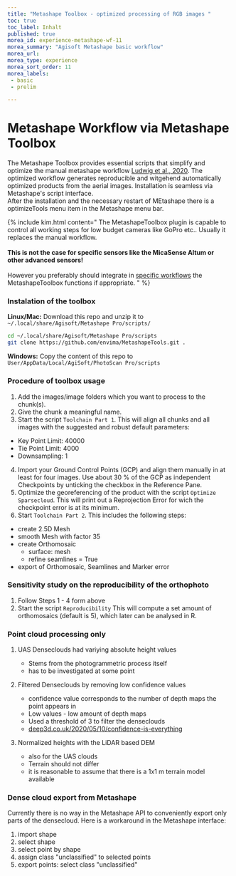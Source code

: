 ```yaml
---
title: "Metashape Toolbox - optimized processing of RGB images "
toc: true
toc_label: Inhalt
published: true
morea_id: experience-metashape-wf-11
morea_summary: "Agisoft Metashape basic workflow"
morea_url: 
morea_type: experience
morea_sort_order: 11
morea_labels:
 - basic
 - prelim 

---
```


# Metashape Workflow via Metashape Toolbox

The Metashape Toolbox provides essential scripts that simplify and optimize the manual metashape workflow [Ludwig et al., 2020](https://www.mdpi.com/2072-4292/12/22/3831). The optimized workflow generates reproducible and witgehend automatically optimized products from the aerial images. Installation is seamless via Metashape's script interface.  
After the installation and the necessary restart of MEtashape there is a optimizeTools menu item in the Metashape menu bar. 

{% include kim.html content="
The MetashapeToolbox plugin is capable to control all working steps for low budget cameras like GoPro etc.. Usually it replaces the manual workflow.
<br><br>
**This is not the case for specific sensors like the MicaSense Altum or other advanced sensors!**
<br><br>
However you preferably should integrate in [specific workflows](https://agisoft.freshdesk.com/support/solutions/articles/31000148381-micasense-altum-processing-workflow-including-reflectance-calibration-in-agisoft-metashape-professi) the MetashapeToolbox functions if appropriate.
 " %}

### Instalation of the toolbox
**Linux/Mac:**
Download this repo and unzip it to `~/.local/share/Agisoft/Metashape Pro/scripts/`

```bash
cd ~/.local/share/Agisoft/Metashape Pro/scripts
git clone https://github.com/envima/MetashapeTools.git .
```
**Windows:**
Copy the content of this repo to `User/AppData/Local/AgiSoft/PhotoScan Pro/scripts`

### Procedure of toolbox usage

1. Add the images/image folders which you want to process to the chunk(s).
2. Give the chunk a meaningful name.
3. Start the script `Toolchain Part 1`. This will align all chunks and all images with the suggested and robust default parameters:
  - Key Point Limit: 40000
  - Tie Point Limit: 4000
  - Downsampling: 1

4. Import your Ground Control Points (GCP) and align them manually in at least for four images. Use about 30 % of the GCP as independent Checkpoints by unticking the checkbox in the Reference Pane.
5. Optimize the georeferencing of the product with the script `Optimize Sparsecloud`. This will print out a Reprojection Error for wich the checkpoint error is at its minimum.
6. Start `Toolchain Part 2`. This includes the following steps:
  * create 2.5D Mesh
  * smooth Mesh with factor 35
  * create Orthomosaic
	  * surface: mesh
	  * refine seamlines = True
  * export of Orthomosaic, Seamlines and Marker error


### Sensitivity study on the reproducibility of the orthophoto
1. Follow Steps 1 - 4 form above
2. Start the script `Reproducibility`
This will compute a set amount of orthomosaics (default is 5), which later can be analysed in R.


### Point cloud processing only
1. UAS Denseclouds had variying absolute height values
    - Stems from the photogrammetric process itself
    - has to be investigated at some point

2. Filtered Denseclouds by removing low confidence values
    - confidence value corresponds to the number of depth maps the point appears in
    - Low values - low amount of depth maps
    - Used a threshold of 3 to filter the denseclouds
    - [deep3d.co.uk/2020/05/10/confidence-is-everything](https://deep3d.co.uk/2020/05/10/confidence-is-everything/)

3. Normalized heights with the LiDAR based DEM
    - also for the UAS clouds
    - Terrain should not differ
    - it is reasonable to assume that there is a 1x1 m terrain model available


### Dense cloud export from Metashape

Currently there is no way in the Metashape API to conveniently export only parts of the densecloud. Here is a workaround in the Metashape interface:
1. import  shape
2. select shape
3. select point by shape
4. assign class "unclassified" to selected points
5. export points: select class "unclassified"

